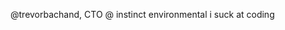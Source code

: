 @trevorbachand, CTO @ instinct environmental
i suck at coding

<!---
trevorbachand/trevorbachand is a ✨ special ✨ repository because its `README.md` (this file) appears on your GitHub profile.
You can click the Preview link to take a look at your changes.
--->
